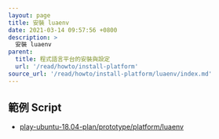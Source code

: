 ```yaml
---
layout: page
title: 安裝 luaenv
date: 2021-03-14 09:57:56 +0800
description: >
  安裝 luaenv
parent:
  title: 程式語言平台的安裝與設定
  url: '/read/howto/install-platform'
source_url: '/read/howto/install-platform/luaenv/index.md'
---
```



## 範例 Script

* [play-ubuntu-18.04-plan/prototype/platform/luaenv](https://github.com/samwhelp/play-ubuntu-18.04-plan/tree/master/prototype/platform/luaenv)

